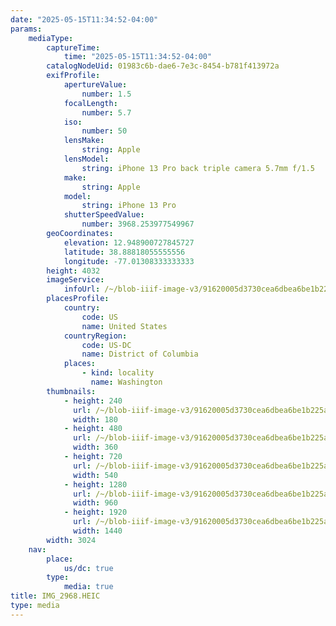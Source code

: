 ```yaml
---
date: "2025-05-15T11:34:52-04:00"
params:
    mediaType:
        captureTime:
            time: "2025-05-15T11:34:52-04:00"
        catalogNodeUid: 01983c6b-dae6-7e3c-8454-b781f413972a
        exifProfile:
            apertureValue:
                number: 1.5
            focalLength:
                number: 5.7
            iso:
                number: 50
            lensMake:
                string: Apple
            lensModel:
                string: iPhone 13 Pro back triple camera 5.7mm f/1.5
            make:
                string: Apple
            model:
                string: iPhone 13 Pro
            shutterSpeedValue:
                number: 3968.253977549967
        geoCoordinates:
            elevation: 12.948900727845727
            latitude: 38.88818055555556
            longitude: -77.01308333333333
        height: 4032
        imageService:
            infoUrl: /~/blob-iiif-image-v3/91620005d3730cea6dbea6be1b225a96a4fe5ae78bd609f320e441e9c3cf4c9d/info.json
        placesProfile:
            country:
                code: US
                name: United States
            countryRegion:
                code: US-DC
                name: District of Columbia
            places:
                - kind: locality
                  name: Washington
        thumbnails:
            - height: 240
              url: /~/blob-iiif-image-v3/91620005d3730cea6dbea6be1b225a96a4fe5ae78bd609f320e441e9c3cf4c9d/full/180%2C240/0/default.jpg
              width: 180
            - height: 480
              url: /~/blob-iiif-image-v3/91620005d3730cea6dbea6be1b225a96a4fe5ae78bd609f320e441e9c3cf4c9d/full/360%2C480/0/default.jpg
              width: 360
            - height: 720
              url: /~/blob-iiif-image-v3/91620005d3730cea6dbea6be1b225a96a4fe5ae78bd609f320e441e9c3cf4c9d/full/540%2C720/0/default.jpg
              width: 540
            - height: 1280
              url: /~/blob-iiif-image-v3/91620005d3730cea6dbea6be1b225a96a4fe5ae78bd609f320e441e9c3cf4c9d/full/960%2C1280/0/default.jpg
              width: 960
            - height: 1920
              url: /~/blob-iiif-image-v3/91620005d3730cea6dbea6be1b225a96a4fe5ae78bd609f320e441e9c3cf4c9d/full/1440%2C1920/0/default.jpg
              width: 1440
        width: 3024
    nav:
        place:
            us/dc: true
        type:
            media: true
title: IMG_2968.HEIC
type: media
---
```

